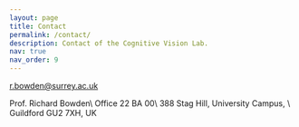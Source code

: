 ```yaml
---
layout: page
title: Contact
permalink: /contact/
description: Contact of the Cognitive Vision Lab.
nav: true
nav_order: 9
---
```


[<i class="fas fa-envelope"></i> r.bowden@surrey.ac.uk](mailto:r.bowden@surrey.ac.uk)

Prof. Richard Bowden\\
Office 22 BA 00\\
388 Stag Hill, University Campus, \\
Guildford GU2 7XH, UK